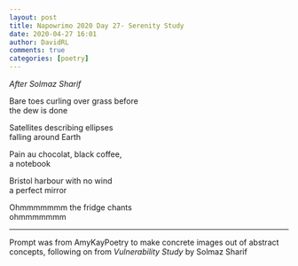 ```yaml
---  
layout: post  
title: Napowrimo 2020 Day 27- Serenity Study  
date: 2020-04-27 16:01  
author: DavidRL  
comments: true  
categories: [poetry]  
---  
```

<em>After Solmaz Sharif</em>  

Bare toes curling over grass before  
the dew is done  

Satellites describing ellipses  
falling around Earth  

Pain au chocolat, black coffee,  
a notebook  

Bristol harbour with no wind  
a perfect mirror  

Ohmmmmmmm the fridge chants  
ohmmmmmmm  

***  

Prompt was from AmyKayPoetry to make concrete images out of abstract concepts, following on from <em>Vulnerability Study</em> by Solmaz Sharif  
